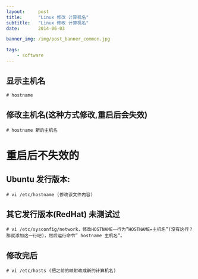 ```yaml
---
layout:     post
title:      "Linux 修改 计算机名"
subtitle:   "Linux 修改 计算机名"
date:       2014-06-03

banner_img: /img/post_banner_common.jpg

tags:
    - software
---
```


显示主机名
---
    # hostname

修改主机名(这种方式修改,重启后会失效)
---
    # hostname 新的主机名

重启后不失效的
===
Ubuntu 发行版本:
---
    # vi /etc/hostname (修改该文件内容)

其它发行版本(RedHat) 未测试过
---
    # vi /etc/sysconfig/network，修改HOSTNAME一行为”HOSTNAME=主机名”(没有这行？那就添加这一行吧)，然后运行命令” hostname 主机名”。

修改完后
---
    # vi /etc/hosts (把之前的映射改成新的计算机名)

